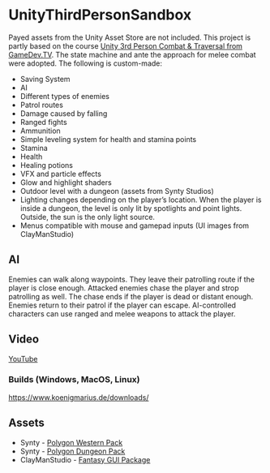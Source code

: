 # UnityThirdPersonSandbox
Payed assets from the Unity Asset Store are not included. This project is partly based on the course [Unity 3rd Person Combat & Traversal from GameDev.TV](https://www.udemy.com/course/unity-3rd-person-combat-traversal/). The state machine and ante the approach for melee combat were adopted. The following is custom-made:

-	Saving System
-	AI
-	Different types of enemies
-	Patrol routes
-	Damage caused by falling
-	Ranged fights
-	Ammunition
-	Simple leveling system for health and stamina points
-	Stamina
-	Health
-	Healing potions
-	VFX and particle effects
-	Glow and highlight shaders
-	Outdoor level with a dungeon (assets from Synty Studios)
-	Lighting changes depending on the player’s location. When the player is inside a dungeon, the level is only lit by spotlights and point lights. Outside, the sun is the only light source.
- Menus compatible with mouse and gamepad inputs (UI images from ClayManStudio)

## AI
Enemies can walk along waypoints. They leave their patrolling route if the player is close enough. Attacked enemies chase the player and strop patrolling as well. The chase ends if the player is dead or distant enough. Enemies return to their patrol if the player can escape. AI-controlled characters can use ranged and melee weapons to attack the player.


## Video
[YouTube](https://youtu.be/0dlH6EUKWg4)

### Builds (Windows, MacOS, Linux)
https://www.koenigmarius.de/downloads/

## Assets
- Synty - [Polygon Western Pack](https://assetstore.unity.com/packages/3d/environments/dungeons/polygon-dungeons-low-poly-3d-art-by-synty-102677) 
- Synty - [Polygon Dungeon Pack](https://assetstore.unity.com/packages/3d/environments/historic/polygon-western-low-poly-3d-art-by-synty-112212)
- ClayManStudio - [Fantasy GUI Package](https://assetstore.unity.com/packages/2d/gui/fantasy-gui-package-137976)
